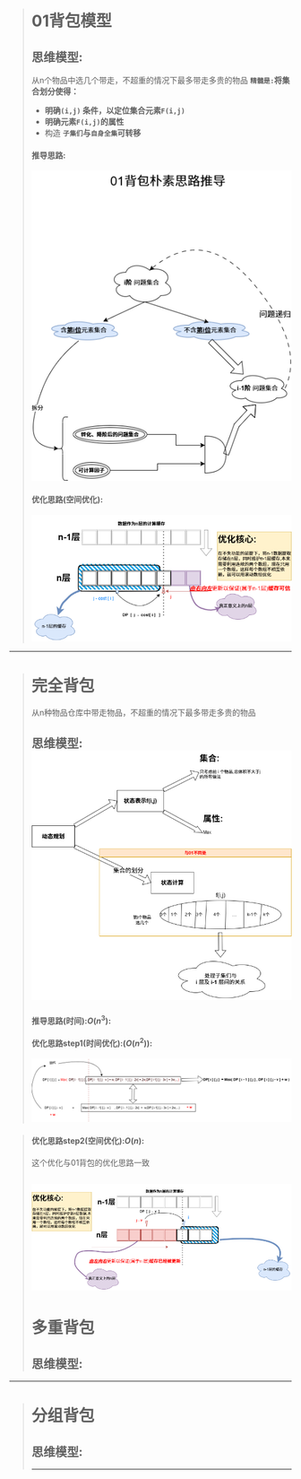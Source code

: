 ># 01背包模型
>## 思维模型:
> 
>从n个物品中选几个带走，不超重的情况下最多带走多贵的物品
>**`精髓是:`将集合划分使得：**
>- **明确`(i,j)` 条件，以定位集合元素`F(i,j)`**
>- **明确元素`F(i,j)`的属性**
>- 构造 **`子集们`与`自身全集`可转移**
>#### 推导思路:
>![alt text](../../Resource/01背包优化思路推导.drawio.png)
>
>#### 优化思路(空间优化):
>![alt text](../../Resource/01背包优化思路.drawio.png)
---
># 完全背包
>从n种物品仓库中带走物品，不超重的情况下最多带走多贵的物品
>## 思维模型:![alt text](../../Resource/完全背包.drawio.png)
>#### 推导思路(时间):$O(n^3)$:
>#### 优化思路step1(时间优化):($O(n^2)$):
>![alt text](../../Resource/完全背包优化思路.drawio.png)

>#### 优化思路step2(空间优化):$O(n)$:
>
>这个优化与01背包的优化思路一致
>
>![alt text](../../Resource/完全背包空间优化思路.drawio.png)
>---
># 多重背包
>## 思维模型:

---
># 分组背包
>## 思维模型:
>---

    